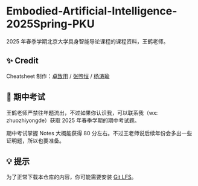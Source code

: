 # Embodied-Artificial-Intelligence-2025Spring-PKU

2025 年春季学期北京大学具身智能导论课程的课程资料，王鹤老师。

## ✨ Credit

Cheatsheet 制作：[卓致用](https://github.com/zhuozhiyongde) / [张煦恒](https://github.com/catburgg) / [杨涛瑜](https://github.com/Cgfyufsygsm)

## 📝 期中考试

王鹤老师严禁往年题流出，不过如果你认识我，可以联系我（wx: zhuozhiyongde）获取 2025 年春季学期的期中考试题。

期中考试掌握 Notes 大概能获得 80 分左右。不过王老师说后续年份会多出一些证明题，所以也要准备。

## 💡 提示

为了正常下载本仓库的内容，你可能需要安装 [Git LFS](https://git-lfs.com/)。